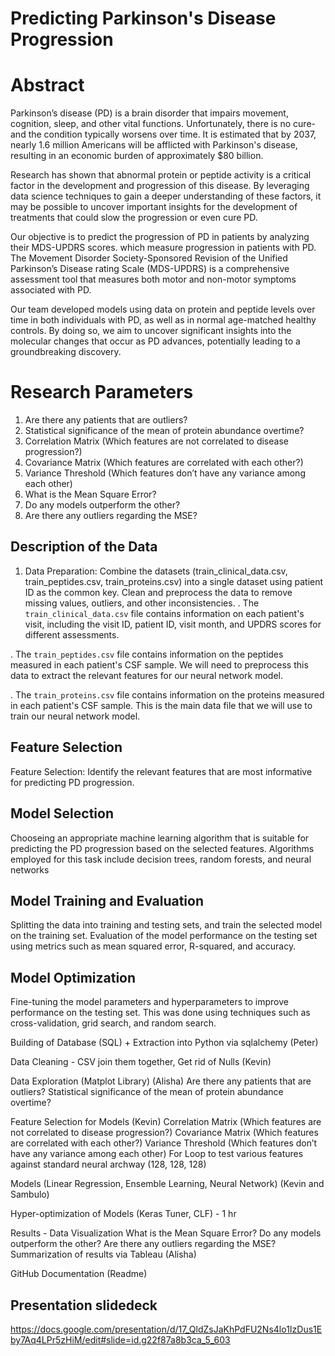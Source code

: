 # Predicting Parkinson's Disease Progression

# Abstract
Parkinson’s disease (PD) is a brain disorder that impairs movement, cognition, sleep, and other vital functions. Unfortunately, there is no cure- and the condition typically worsens over time. It is estimated that by 2037, nearly 1.6 million Americans will be afflicted with Parkinson's disease, resulting in an economic burden of approximately $80 billion.

Research has shown that abnormal protein  or peptide activity is a critical factor in the development and progression of this disease. By leveraging data science techniques to gain a deeper understanding of these factors, it may be possible to uncover important insights for the development of treatments that could slow the progression or even cure PD.

Our objective is to predict the progression of PD in patients by analyzing their MDS-UPDRS scores. which measure progression in patients with PD. The Movement Disorder Society-Sponsored Revision of the Unified Parkinson’s Disease rating Scale (MDS-UPDRS) is a comprehensive assessment tool that measures both motor and non-motor symptoms associated with PD.

Our team developed models using data on protein and peptide levels over time in both individuals with PD, as well as in normal age-matched healthy controls. By doing so, we aim to uncover significant insights into the molecular changes that occur as PD advances, potentially leading to a groundbreaking discovery.

# Research Parameters
1. Are there any patients that are outliers?
2. Statistical significance of the mean of protein abundance overtime? 
3. Correlation Matrix (Which features are not correlated to disease progression?)
4. Covariance Matrix (Which features are correlated with each other?)
5. Variance Threshold (Which features don’t have any variance among each other)
6. What is the Mean Square Error?
7. Do any models outperform the other?
8. Are there any outliers regarding the MSE?


## Description of the Data
1. Data Preparation: Combine the datasets (train_clinical_data.csv, train_peptides.csv, train_proteins.csv) into a single dataset using patient ID as the common key. Clean and preprocess the data to remove missing values, outliers, and other inconsistencies.
  . The `train_clinical_data.csv` file contains information on each patient's visit, including the visit ID, patient ID, visit month, and UPDRS scores for     different assessments.

  . The `train_peptides.csv` file contains information on the peptides measured in each patient's CSF sample. We will need to preprocess this data to           extract the relevant features for our neural network model.

  . The `train_proteins.csv` file contains information on the proteins measured in each patient's CSF sample. This is the main data file that we will use       to train our neural network model.



## Feature Selection
Feature Selection: Identify the relevant features that are most informative for predicting PD progression.


## Model Selection
Chooseing an appropriate machine learning algorithm that is suitable for predicting the PD progression based on the selected features. Algorithms employed for this task include decision trees, random forests, and neural networks

## Model Training and Evaluation
Splitting the data into training and testing sets, and train the selected model on the training set. Evaluation of the model performance on the testing set using metrics such as mean squared error, R-squared, and accuracy.

## Model Optimization
Fine-tuning the model parameters and hyperparameters to improve performance on the testing set. This was done using techniques such as cross-validation, grid search, and random search.


Building of Database (SQL) + Extraction into Python via sqlalchemy (Peter)

Data Cleaning - CSV join them together, Get rid of Nulls (Kevin) 

Data Exploration (Matplot Library) (Alisha)
Are there any patients that are outliers?
Statistical significance of the mean of protein abundance overtime? 

Feature Selection for Models (Kevin)
Correlation Matrix (Which features are not correlated to disease progression?)
Covariance Matrix (Which features are correlated with each other?)
Variance Threshold (Which features don’t have any variance among each other)
For Loop to test various features against standard neural archway (128, 128, 128)

Models (Linear Regression, Ensemble Learning, Neural Network) (Kevin and Sambulo)

Hyper-optimization of Models (Keras Tuner, CLF) - 1 hr 

Results - Data Visualization
What is the Mean Square Error?
Do any models outperform the other?
Are there any outliers regarding the MSE?
Summarization of results via Tableau (Alisha)

GitHub Documentation (Readme)


## Presentation slidedeck
https://docs.google.com/presentation/d/17_QldZsJaKhPdFU2Ns4lo1IzDus1Eby7Aq4LPr5zHiM/edit#slide=id.g22f87a8b3ca_5_603












